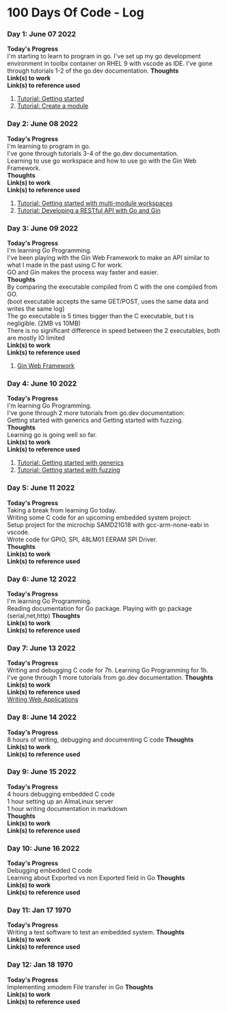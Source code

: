 # 100 Days Of Code - Log

### Day 1: June 07 2022
**Today's Progress**   
I'm starting to learn to program in go.
I've set up my go development environment in toolbx container on RHEL 9 with vscode as IDE. 
I've gone through tutorials 1-2 of the go.dev documentation.
**Thoughts**   
**Link(s) to work**  
**Link(s) to reference used**  
1. [Tutorial: Getting started](https://go.dev/doc/tutorial/getting-started)  
2. [Tutorial: Create a module](https://go.dev/doc/tutorial/create-module)  

### Day 2: June 08 2022
**Today's Progress**  
I'm learning to program in go.  
I've gone through tutorials 3-4 of the go.dev documentation.  
Learning to use go workspace and how to use go with the Gin Web Framework.  
**Thoughts**   
**Link(s) to work**  
**Link(s) to reference used**  
1. [Tutorial: Getting started with multi-module workspaces](https://go.dev/doc/tutorial/workspaces.html)  
2. [Tutorial: Developing a RESTful API with Go and Gin](https://go.dev/doc/tutorial/web-service-gin.html) 

### Day 3: June 09 2022
**Today's Progress**  
I'm learning Go Programming.  
I've been playing with the Gin Web Framework to make an API similar to what I made in the past using C for work.  
GO and Gin makes the process way faster and easier.  
**Thoughts**   
By comparing the executable compiled from C with the one compiled from GO.  
(boot executable accepts the same GET/POST, uses the same data and writes the same log)   
The go executable is 5 times bigger than the C executable, but t is negligible. (2MB vs 10MB)  
There is no significant difference in speed between the 2 executables, both are mostly IO limited  
**Link(s) to work**  
**Link(s) to reference used**  
1. [Gin Web Framework](https://gin-gonic.com/)

### Day 4: June 10 2022
**Today's Progress**  
I'm learning Go Programming.   
I've gone through 2 more tutorials from go.dev documentation:   
Getting started with generics and Getting started with fuzzing.   
**Thoughts**   
Learning go is going well so far.  
**Link(s) to work**  
**Link(s) to reference used**  
1. [Tutorial: Getting started with generics](https://go.dev/doc/tutorial/generics.html)
2. [Tutorial: Getting started with fuzzing](https://go.dev/doc/tutorial/fuzz.html)

### Day 5: June 11 2022
**Today's Progress**  
Taking a break from learning Go today.  
Writing some C code for an upcoming embedded system project:  
Setup project for the microchip SAMD21G18 with gcc-arm-none-eabi in vscode.  
Wrote code for GPIO, SPI, 48LM01 EERAM SPI Driver.  
**Thoughts**   
**Link(s) to work**  
**Link(s) to reference used**  

### Day 6: June 12 2022
**Today's Progress**  
I'm learning Go Programming.   
Reading documentation for Go package.
Playing with go package (serial,net,http)
**Thoughts**   
**Link(s) to work**  
**Link(s) to reference used**  

### Day 7: June 13 2022
**Today's Progress**  
Writing and debugging C code for 7h.
Learning Go Programming for 1h.   
I've gone through 1 more tutorials from go.dev documentation.
**Thoughts**   
**Link(s) to work**  
**Link(s) to reference used**  
[Writing Web Applications](https://go.dev/doc/articles/wiki/)


### Day 8: June 14 2022
**Today's Progress**  
8 hours of writing, debugging and documenting C code
**Thoughts**   
**Link(s) to work**  
**Link(s) to reference used**  


### Day 9: June 15 2022
**Today's Progress**  
4 hours debugging embedded C code  
1 hour setting up an AlmaLinux server  
1 hour writing documentation in markdown  
**Thoughts**   
**Link(s) to work**  
**Link(s) to reference used**  

### Day 10: June 16 2022
**Today's Progress**  
Debugging embedded C code  
Learning about Exported vs non Exported field in Go
**Thoughts**   
**Link(s) to work**  
**Link(s) to reference used** 

### Day 11: Jan 17 1970
**Today's Progress**  
Writing a test software to test an embedded system.
**Thoughts**   
**Link(s) to work**  
**Link(s) to reference used**  

### Day 12: Jan 18 1970
**Today's Progress**  
Implementing xmodem File transfer in Go
**Thoughts**   
**Link(s) to work**  
**Link(s) to reference used**  

<!---

### Day x: Jan 01 1970
**Today's Progress**  
**Thoughts**   
**Link(s) to work**  
**Link(s) to reference used**  


Day x of #100Daysofcode.
7h writing, debugging and documenting C code.


## next:
5. [Writing Web Applications](https://go.dev/doc/articles/wiki/)
6. [How to write Go code](https://go.dev/doc/code.html)
--->
